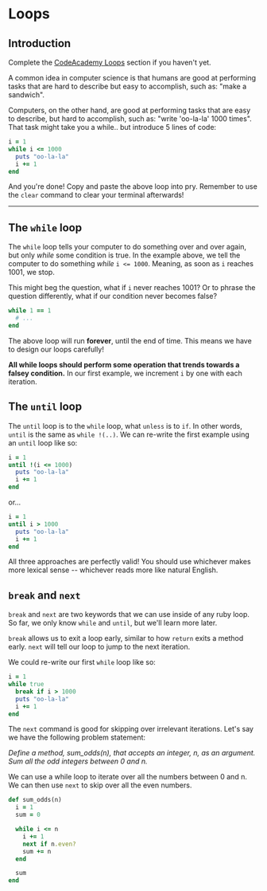 # Loops

## Introduction

Complete the [CodeAcademy Loops][Loops] section if you haven't yet.

A common idea in computer science is that humans are good at performing tasks that are hard to describe but easy to accomplish, such as: "make a sandwich".

Computers, on the other hand, are good at performing tasks that are easy to describe, but hard to accomplish, such as: "write 'oo-la-la' 1000 times". That task might take you a while.. but introduce 5 lines of code:

```ruby
i = 1
while i <= 1000
  puts "oo-la-la"
  i += 1
end
```

And you're done! Copy and paste the above loop into pry. Remember to use the `clear` command to clear your terminal afterwards!

[Loops]: https://www.codecademy.com/courses/ruby-beginner-en-XYcN1/0/1?curriculum_id=5059f8619189a5000201fbcb

---

## The `while` loop

The `while` loop tells your computer to do something over and over again, but only *while* some condition is true. In the example above, we tell the computer to do something *while* `i <= 1000`. Meaning, as soon as `i` reaches 1001, we stop.

This might beg the question, what if `i` never reaches 1001? Or to phrase the question differently, what if our condition never becomes false?

```ruby
while 1 == 1
  # ...
end
```

The above loop will run **forever**, until the end of time. This means we have to design our loops carefully!

**All while loops should perform some operation that trends towards a falsey condition.** In our first example, we increment `i` by one with each iteration.

## The `until` loop

The `until` loop is to the `while` loop, what `unless` is to `if`. In other words, `until` is the same as `while !(..)`. We can re-write the first example using an `until` loop like so:

```ruby
i = 1
until !(i <= 1000)
  puts "oo-la-la"
  i += 1
end
```

or...

```ruby
i = 1
until i > 1000
  puts "oo-la-la"
  i += 1
end
```

All three approaches are perfectly valid! You should use whichever makes more lexical sense -- whichever reads more like natural English.

## `break` and `next`

`break` and `next` are two keywords that we can use inside of any ruby loop. So far, we only know `while` and `until`, but we'll learn more later.

`break` allows us to exit a loop early, similar to how `return` exits a method early. `next` will tell our loop to jump to the next iteration.

We could re-write our first `while` loop like so:

```ruby
i = 1
while true
  break if i > 1000
  puts "oo-la-la"
  i += 1
end
```

The `next` command is good for skipping over irrelevant iterations. Let's say we have the following problem statement:

  *Define a method, sum_odds(n), that accepts an integer, n, as an argument. Sum all the odd integers between 0 and n.*

We can use a while loop to iterate over all the numbers between 0 and n. We can then use `next` to skip over all the even numbers.

```ruby
def sum_odds(n)
  i = 1
  sum = 0

  while i <= n
    i += 1
    next if n.even?
    sum += n
  end

  sum
end
```
